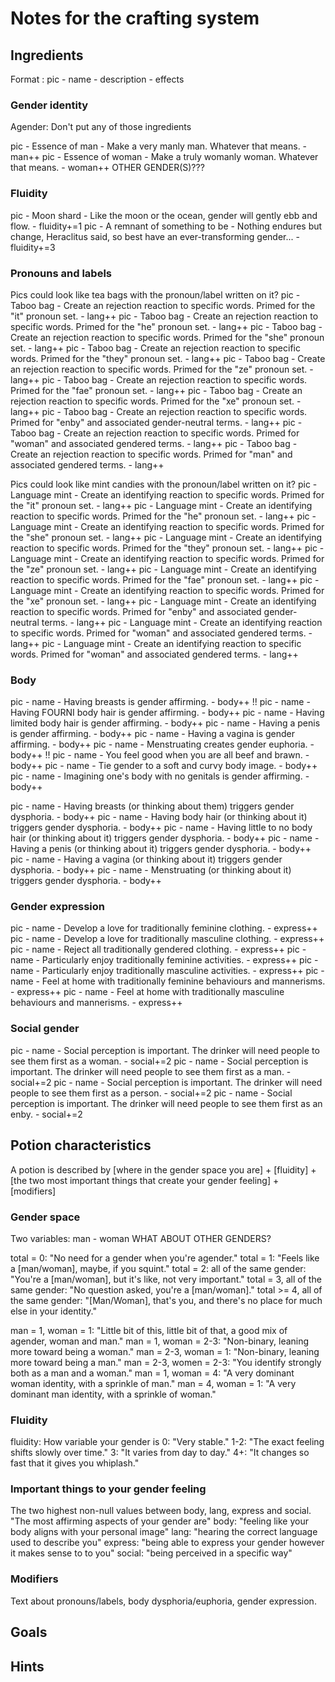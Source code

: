 # Notes for the crafting system

## Ingredients
Format : pic - name - description - effects

### Gender identity
Agender: Don't put any of those ingredients

pic - Essence of man - Make a very manly man. Whatever that means. - man++
pic - Essence of woman - Make a truly womanly woman. Whatever that means. - woman++
OTHER GENDER(S)???

### Fluidity

pic - Moon shard - Like the moon or the ocean, gender will gently ebb and flow. - fluidity+=1
pic - A remnant of something to be - Nothing endures but change, Heraclitus said, so best have an ever-transforming gender... - fluidity+=3

### Pronouns and labels
Pics could look like tea bags with the pronoun/label written on it?
pic - Taboo bag - Create an rejection reaction to specific words. Primed for the "it" pronoun set. - lang++
pic - Taboo bag - Create an rejection reaction to specific words. Primed for the "he" pronoun set. - lang++
pic - Taboo bag - Create an rejection reaction to specific words. Primed for the "she" pronoun set. - lang++
pic - Taboo bag - Create an rejection reaction to specific words. Primed for the "they" pronoun set. - lang++
pic - Taboo bag - Create an rejection reaction to specific words. Primed for the "ze" pronoun set. - lang++
pic - Taboo bag - Create an rejection reaction to specific words. Primed for the "fae" pronoun set. - lang++
pic - Taboo bag - Create an rejection reaction to specific words. Primed for the "xe" pronoun set. - lang++
pic - Taboo bag - Create an rejection reaction to specific words. Primed for "enby" and associated gender-neutral terms. - lang++
pic - Taboo bag - Create an rejection reaction to specific words. Primed for "woman" and associated gendered terms. - lang++
pic - Taboo bag - Create an rejection reaction to specific words. Primed for "man" and associated gendered terms. - lang++

Pics could look like mint candies with the pronoun/label written on it?
pic - Language mint - Create an identifying reaction to specific words. Primed for the "it" pronoun set. - lang++
pic - Language mint - Create an identifying reaction to specific words. Primed for the "he" pronoun set. - lang++
pic - Language mint - Create an identifying reaction to specific words. Primed for the "she" pronoun set. - lang++
pic - Language mint - Create an identifying reaction to specific words. Primed for the "they" pronoun set. - lang++
pic - Language mint - Create an identifying reaction to specific words. Primed for the "ze" pronoun set. - lang++
pic - Language mint - Create an identifying reaction to specific words. Primed for the "fae" pronoun set. - lang++
pic - Language mint - Create an identifying reaction to specific words. Primed for the "xe" pronoun set. - lang++
pic - Language mint - Create an identifying reaction to specific words. Primed for "enby" and associated gender-neutral terms. - lang++
pic - Language mint - Create an identifying reaction to specific words. Primed for "woman" and associated gendered terms. - lang++
pic - Language mint - Create an identifying reaction to specific words. Primed for "woman" and associated gendered terms. - lang++

### Body
pic - name - Having breasts is gender affirming. - body++
!! pic - name - Having FOURNI body hair is gender affirming. - body++
pic - name - Having limited body hair is gender affirming. - body++
pic - name - Having a penis is gender affirming. - body++
pic - name - Having a vagina is gender affirming. - body++
pic - name - Menstruating creates gender euphoria. - body++
!! pic - name - You feel good when you are all beef and brawn.  - body++
pic - name - Tie gender to a soft and curvy body image. - body++
pic - name - Imagining one's body with no genitals is gender affirming. - body++

pic - name - Having breasts (or thinking about them) triggers gender dysphoria. - body++
pic - name - Having body hair (or thinking about it) triggers gender dysphoria. - body++
pic - name - Having little to no body hair (or thinking about it) triggers gender dysphoria. - body++
pic - name - Having a penis (or thinking about it) triggers gender dysphoria. - body++
pic - name - Having a vagina (or thinking about it) triggers gender dysphoria. - body++
pic - name - Menstruating (or thinking about it) triggers gender dysphoria. - body++

### Gender expression
pic - name - Develop a love for traditionally feminine clothing. - express++
pic - name - Develop a love for traditionally masculine clothing. - express++
pic - name - Reject all traditionally gendered clothing. - express++
pic - name - Particularly enjoy traditionally feminine activities. - express++
pic - name - Particularly enjoy traditionally masculine activities. - express++
pic - name - Feel at home with traditionally feminine behaviours and mannerisms. - express++
pic - name - Feel at home with traditionally masculine behaviours and mannerisms. - express++


### Social gender

pic - name - Social perception is important. The drinker will need people to see them first as a woman. - social+=2
pic - name - Social perception is important. The drinker will need people to see them first as a man. - social+=2
pic - name - Social perception is important. The drinker will need people to see them first as a person. - social+=2
pic - name - Social perception is important. The drinker will need people to see them first as an enby. - social+=2

## Potion characteristics
A potion is described by [where in the gender space you are] + [fluidity] + [the two most important things that create your gender feeling] + [modifiers]

### Gender space
Two variables: man - woman
WHAT ABOUT OTHER GENDERS?

total = 0: "No need for a gender when you're agender."
total = 1: "Feels like a [man/woman], maybe, if you squint."
total = 2: all of the same gender: "You're a [man/woman], but it's like, not very important."
total = 3, all of the same gender: "No question asked, you're a [man/woman]."
total >= 4, all of the same gender: "[Man/Woman], that's you, and there's no place for much else in your identity."

man = 1, woman = 1: "Little bit of this, little bit of that, a good mix of agender, woman and man."
man = 1, woman = 2-3: "Non-binary, leaning more toward being a woman."
man = 2-3, woman = 1: "Non-binary, leaning more toward being a man."
man = 2-3, women = 2-3: "You identify strongly both as a man and a woman."
man = 1, woman = 4: "A very dominant woman identity, with a sprinkle of man."
man = 4, woman = 1: "A very dominant man identity, with a sprinkle of woman."

### Fluidity
fluidity: How variable your gender is
0: "Very stable."
1-2: "The exact feeling shifts slowly over time."
3: "It varies from day to day."
4+: "It changes so fast that it gives you whiplash."

### Important things to your gender feeling
The two highest non-null values between body, lang, express and social.
"The most affirming aspects of your gender are"
body: "feeling like your body aligns with your personal image"
lang: "hearing the correct language used to describe you"
express: "being able to express your gender however it makes sense to to you"
social: "being perceived in a specific way"

### Modifiers
Text about pronouns/labels, body dysphoria/euphoria, gender expression.


## Goals

## Hints
